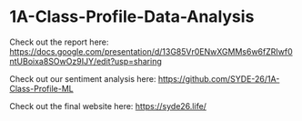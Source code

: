 # 1A-Class-Profile-Data-Analysis

Check out the report here: https://docs.google.com/presentation/d/13G85Vr0ENwXGMMs6w6fZRIwf0ntUBoixa8SOwOz9IJY/edit?usp=sharing

Check out our sentiment analysis here: https://github.com/SYDE-26/1A-Class-Profile-ML

Check out the final website here: https://syde26.life/

